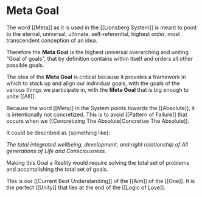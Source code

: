 # Meta Goal

The word [[Meta]] as it is used in the [[Lionsberg System]] is meant to point to the eternal, universal, ultimate, self-referential, highest order, most transcendent conception of an idea. 

Therefore the **Meta Goal** is the highest universal overarching and uniting "Goal of goals", that by definition contains within itself and orders all other possible goals.

The idea of the **Meta Goal** is critical because it provides a framework in which to stack up and align our individual goals, with the goals of the various things we participate in, with the **Meta Goal** that is big enough to unite [[All]].  

Because the word [[Meta]] in the System points towards the [[Absolute]], it is intentionally not concretized. This is to avoid [[Pattern of Failure]] that occurs when we [[Concretizing The Absolute|Concretize The Absolute]]. 

It could be described as (something like): 

*The total integrated wellbeing, development, and right relationship of All generations of Life and Consciousness.*

Making this Goal a Reality would require solving the total set of problems and accomplishing the total set of goals. 

This is our [[Current Best Understanding]] of the [[Aim]] of the [[One]]. It is the perfect [[Unity]] that lies at the end of the [[Logic of Love]].  